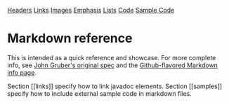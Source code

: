[Headers](header.md)
[Links](links.md)
[Images](image.md)
[Emphasis](emphasis.md)
[Lists](lists.md)
[Code](code.md)
[Sample Code](samples.md)


# Markdown reference

This is intended as a quick reference and showcase. For more complete info, see 
[John Gruber's original spec](http://daringfireball.net/projects/markdown/) and the 
[Github-flavored Markdown info page](http://github.github.com/github-flavored-markdown/).


Section [[links]] specify how to link javadoc elements. Section [[samples]] specify how to 
include external sample code in markdown files.

